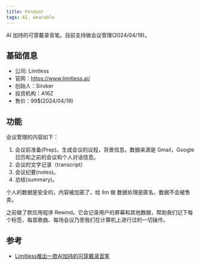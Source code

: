 ```yaml
---
title: Pendant
tags: AI, wearable
---
```


AI 加持的可穿戴录音笔。目前支持做会议管理(2024/04/19)。

## 基础信息
* 公司: Limtless
* 官网：https://www.limitless.ai/
* 创始人：Siroker
* 投资机构：A16Z
* 售价：99$(2024/04/19)

## 功能
会议管理的内容如下：
1. 会议前准备(Prep)。生成会议的议程，背景信息。数据来源是 Gmail，Google 日历和之前的会议和个人对话信息。
2. 会议的文字记录（transcript）
3. 会议纪要(notes)。
4. 总结(summary)。

个人的数据是安全的，内容被加密了，给 llm 做 数据处理是匿名，数据不会被售卖。

之前做了款应用程序 Rewind。它会记录用户的屏幕和其他数据，帮助我们记下每个标签、每首歌曲、每场会议乃至我们在计算机上进行过的一切操作。

## 参考
* [Limitless推出一款AI加持的可穿戴录音笔](https://www.msn.cn/zh-cn/news/other/limitless%E6%8E%A8%E5%87%BA%E4%B8%80%E6%AC%BEai%E5%8A%A0%E6%8C%81%E7%9A%84%E5%8F%AF%E7%A9%BF%E6%88%B4%E5%BD%95%E9%9F%B3%E7%AC%94/ar-AA1nhnMx)